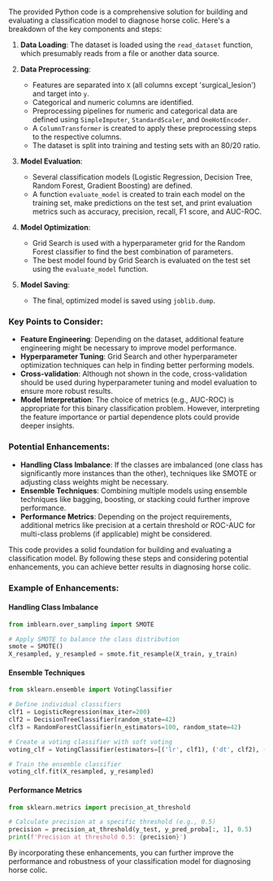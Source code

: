 The provided Python code is a comprehensive solution for building and evaluating a classification model to diagnose horse colic. Here's a breakdown of the key components and steps:

1. **Data Loading**: The dataset is loaded using the `read_dataset` function, which presumably reads from a file or another data source.

2. **Data Preprocessing**:
   - Features are separated into `X` (all columns except 'surgical_lesion') and target into `y`.
   - Categorical and numeric columns are identified.
   - Preprocessing pipelines for numeric and categorical data are defined using `SimpleImputer`, `StandardScaler`, and `OneHotEncoder`.
   - A `ColumnTransformer` is created to apply these preprocessing steps to the respective columns.
   - The dataset is split into training and testing sets with an 80/20 ratio.

3. **Model Evaluation**:
   - Several classification models (Logistic Regression, Decision Tree, Random Forest, Gradient Boosting) are defined.
   - A function `evaluate_model` is created to train each model on the training set, make predictions on the test set, and print evaluation metrics such as accuracy, precision, recall, F1 score, and AUC-ROC.

4. **Model Optimization**:
   - Grid Search is used with a hyperparameter grid for the Random Forest classifier to find the best combination of parameters.
   - The best model found by Grid Search is evaluated on the test set using the `evaluate_model` function.

5. **Model Saving**:
   - The final, optimized model is saved using `joblib.dump`.

### Key Points to Consider:

- **Feature Engineering**: Depending on the dataset, additional feature engineering might be necessary to improve model performance.
- **Hyperparameter Tuning**: Grid Search and other hyperparameter optimization techniques can help in finding better performing models.
- **Cross-validation**: Although not shown in the code, cross-validation should be used during hyperparameter tuning and model evaluation to ensure more robust results.
- **Model Interpretation**: The choice of metrics (e.g., AUC-ROC) is appropriate for this binary classification problem. However, interpreting the feature importance or partial dependence plots could provide deeper insights.

### Potential Enhancements:

- **Handling Class Imbalance**: If the classes are imbalanced (one class has significantly more instances than the other), techniques like SMOTE or adjusting class weights might be necessary.
- **Ensemble Techniques**: Combining multiple models using ensemble techniques like bagging, boosting, or stacking could further improve performance.
- **Performance Metrics**: Depending on the project requirements, additional metrics like precision at a certain threshold or ROC-AUC for multi-class problems (if applicable) might be considered.

This code provides a solid foundation for building and evaluating a classification model. By following these steps and considering potential enhancements, you can achieve better results in diagnosing horse colic.

### Example of Enhancements:

#### Handling Class Imbalance
```python
from imblearn.over_sampling import SMOTE

# Apply SMOTE to balance the class distribution
smote = SMOTE()
X_resampled, y_resampled = smote.fit_resample(X_train, y_train)
```

#### Ensemble Techniques
```python
from sklearn.ensemble import VotingClassifier

# Define individual classifiers
clf1 = LogisticRegression(max_iter=200)
clf2 = DecisionTreeClassifier(random_state=42)
clf3 = RandomForestClassifier(n_estimators=100, random_state=42)

# Create a voting classifier with soft voting
voting_clf = VotingClassifier(estimators=[('lr', clf1), ('dt', clf2), ('rf', clf3)], voting='soft')

# Train the ensemble classifier
voting_clf.fit(X_resampled, y_resampled)
```

#### Performance Metrics
```python
from sklearn.metrics import precision_at_threshold

# Calculate precision at a specific threshold (e.g., 0.5)
precision = precision_at_threshold(y_test, y_pred_proba[:, 1], 0.5)
print(f'Precision at threshold 0.5: {precision}')
```

By incorporating these enhancements, you can further improve the performance and robustness of your classification model for diagnosing horse colic.